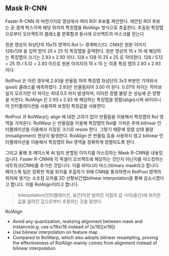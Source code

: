 ## Mask R-CNN

Faster R-CNN 와 마찬가지로 영상에서 여러 ROI 후보를 제안한다. 제안된 ROI 후보는 곧 경계 박스이며 해당 위치의 특징맵을 RoIAlign 방식으로 추출한다. 추출된 특징맵으로부터 오브젝트의 클래스를 분류함과 동시에 오브젝트의 마스크를 얻는다

원본 영상의 좌상단의 15x15 영역이 RoI (= 경계박스)다. CNN은 원본 이미지 128x128 을 입력 받아 25 x 25 의 특징맵을 출력한다. 원본 영상의 15 x 15 에 해당하는 특징맵의 크기는 2.93 x 2.93 이다. 128 x 128 이 25 x 25 로 작아졌다. 128 / 5.12 = 25 15 / 5.12 = 2.93 이므로 원본 이미지의 15 x 15 는 최종 특징 맵의 2.93 x 2.93 이다.

RoIPool 은 이런 경우에 2.93을 반올림 하여 특징맵 좌상단의 3x3 부분만 가져와서(pool) 클래스를 예측하였다. 2.93은 반올림되어 3.00 이 된다. 0.07의 차이는 작아보일지 모르지만 이 차이는 최대 0.5 까지 발생하며, 이러한 정렬 불량 은 성능에 큰 영향을 미친다. RoIAlign 은 2.93 x 2.93 에 해당하는 특징맵을 정렬(align)시켜 바이리니어 인터폴레이션을 사용하여 보정된 특징값을 사용한다.

RoIPool 과 RoIWarp는 align 에 대한 고려가 없이 반올림을 이용해서 특징맵의 RoI 영역을 가져온다. RoIWarp 는 반올림을 이용해 특징맵의 RoI를 가져온 후에 bilinear 인터폴레이션을 이용해서 지정된 크기로 resize 한다. 그렇기 때문에 정렬 상태 불량(misalignment) 현상이 발생한다. RoiAlign 은 반올림 등을 사용하지 않고 bilinear 인터폴레이션을 이용해서 특징맵의 RoI 영역을 정확하게 정렬되도록 한다.

그리고 올해 초 페이스북 AI 팀이 분할된 이미지를 마스킹하는 Mask R-CNN을 내놓았습니다. Faster R-CNN에 각 픽셀이 오브젝트에 해당하는 것인지 아닌지를 마스킹하는 네트워크(CNN)를 추가한 것입니다. 이를 바이너리 마스크binary mask라고 합니다. 페이스북 팀은 정확한 픽셀 위치를 추출하기 위해 CNN을 통과하면서 RoIPool 영역의 위치에 생기는 소숫점 오차를 2D 선형보간법bilinear interpolation을 통해 감소시켰다고 합니다. 이를 RoIAlign이라고 합니다.

> Interpolation(인터폴레이션, 보간)이란 알려진 지점의 값 사이(중간)에 위치한 값을 알려진 값으로부터 추정하는 것을 말한다.

RoIAlign
* Avoid any quantization, realizing alignment between mask and instance(e.g. use x/16x/16 instead of [x/16][x/16])
* Use bilinear interpolation on feature map
* Compared to RoIWarp, which also adopts bilinear resampling, proving the effectiveness of RoIAlign mainly comes from alignment instead of bilinear interpolation.
